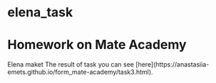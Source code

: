 # elena_task
<h1> Homework on Mate Academy</h1>
Elena maket
The result of task you can see [here](https://anastasiia-emets.github.io/form_mate-academy/task3.html).
